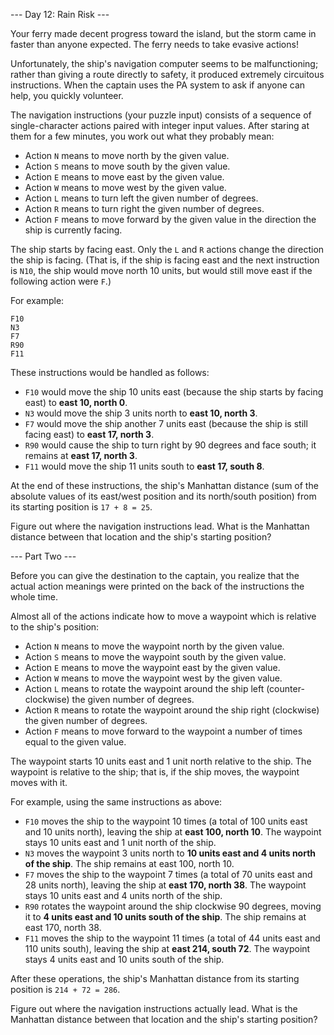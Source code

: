 --- Day 12: Rain Risk ---

Your ferry made decent progress toward the island, but the storm came in faster than anyone expected. The ferry needs to take evasive actions!

Unfortunately, the ship's navigation computer seems to be malfunctioning; rather than giving a route directly to safety, it produced extremely circuitous instructions. When the captain uses the PA system to ask if anyone can help, you quickly volunteer.

The navigation instructions (your puzzle input) consists of a sequence of single-character actions paired with integer input values. After staring at them for a few minutes, you work out what they probably mean:

- Action `N` means to move north by the given value.
- Action `S` means to move south by the given value.
- Action `E` means to move east by the given value.
- Action `W` means to move west by the given value.
- Action `L` means to turn left the given number of degrees.
- Action `R` means to turn right the given number of degrees.
- Action `F` means to move forward by the given value in the direction the ship is currently facing.

The ship starts by facing east. Only the `L` and `R` actions change the direction the ship is facing. (That is, if the ship is facing east and the next instruction is `N10`, the ship would move north 10 units, but would still move east if the following action were `F`.)

For example:

	F10
	N3
	F7
	R90
	F11

These instructions would be handled as follows:

- `F10` would move the ship 10 units east (because the ship starts by facing east) to **east 10, north 0**.
- `N3` would move the ship 3 units north to **east 10, north 3**.
- `F7` would move the ship another 7 units east (because the ship is still facing east) to **east 17, north 3**.
- `R90` would cause the ship to turn right by 90 degrees and face south; it remains at **east 17, north 3**.
- `F11` would move the ship 11 units south to **east 17, south 8**.

At the end of these instructions, the ship's Manhattan distance (sum of the absolute values of its east/west position and its north/south position) from its starting position is `17 + 8 = 25`.

Figure out where the navigation instructions lead. What is the Manhattan distance between that location and the ship's starting position?

--- Part Two ---

Before you can give the destination to the captain, you realize that the actual action meanings were printed on the back of the instructions the whole time.

Almost all of the actions indicate how to move a waypoint which is relative to the ship's position:

- Action `N` means to move the waypoint north by the given value.
- Action `S` means to move the waypoint south by the given value.
- Action `E` means to move the waypoint east by the given value.
- Action `W` means to move the waypoint west by the given value.
- Action `L` means to rotate the waypoint around the ship left (counter-clockwise) the given number of degrees.
- Action `R` means to rotate the waypoint around the ship right (clockwise) the given number of degrees.
- Action `F` means to move forward to the waypoint a number of times equal to the given value.

The waypoint starts 10 units east and 1 unit north relative to the ship. The waypoint is relative to the ship; that is, if the ship moves, the waypoint moves with it.

For example, using the same instructions as above:

- `F10` moves the ship to the waypoint 10 times (a total of 100 units east and 10 units north), leaving the ship at **east 100, north 10**. The waypoint stays 10 units east and 1 unit north of the ship.
- `N3` moves the waypoint 3 units north to **10 units east and 4 units north of the ship**. The ship remains at east 100, north 10.
- `F7` moves the ship to the waypoint 7 times (a total of 70 units east and 28 units north), leaving the ship at **east 170, north 38**. The waypoint stays 10 units east and 4 units north of the ship.
- `R90` rotates the waypoint around the ship clockwise 90 degrees, moving it to **4 units east and 10 units south of the ship**. The ship remains at east 170, north 38.
- `F11` moves the ship to the waypoint 11 times (a total of 44 units east and 110 units south), leaving the ship at **east 214, south 72**. The waypoint stays 4 units east and 10 units south of the ship.

After these operations, the ship's Manhattan distance from its starting position is `214 + 72 = 286`.

Figure out where the navigation instructions actually lead. What is the Manhattan distance between that location and the ship's starting position?
